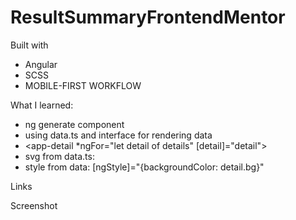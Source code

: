 # ResultSummaryFrontendMentor
Built with

 - Angular
 - SCSS
 - MOBILE-FIRST WORKFLOW


What I learned:

 - ng generate component
 - using data.ts and interface for rendering data
 - <app-detail *ngFor="let detail of details" [detail]="detail"></app-detail>
 - svg from data.ts:  <div class="icon">
            <img src="./assets/images/icon-{{detail.icon}}.svg" alt="">
        </div>
 - style from data: [ngStyle]="{backgroundColor: detail.bg}"

Links

Screenshot

